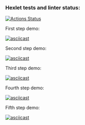 ### Hexlet tests and linter status:
[![Actions Status](https://github.com/MityaDementiy/frontend-testing-react-project-lvl1/workflows/hexlet-check/badge.svg)](https://github.com/MityaDementiy/frontend-testing-react-project-lvl1/actions)

First step demo:

[![asciicast](https://asciinema.org/a/hG0GPyHBK4wEwvEbQ7cybAtRy.svg)](https://asciinema.org/a/hG0GPyHBK4wEwvEbQ7cybAtRy)

Second step demo:

[![asciicast](https://asciinema.org/a/CRvhK7Yw0iJw49ctRre27ByT2.svg)](https://asciinema.org/a/CRvhK7Yw0iJw49ctRre27ByT2)

Third step demo: 

[![asciicast](https://asciinema.org/a/bKvglYXanZxsjoBAti34JbTXL.svg)](https://asciinema.org/a/bKvglYXanZxsjoBAti34JbTXL)

Fourth step demo: 

[![asciicast](https://asciinema.org/a/B1m9t8y9cS4mvOKqpRzDXEP20.svg)](https://asciinema.org/a/B1m9t8y9cS4mvOKqpRzDXEP20)

Fifth step demo: 

[![asciicast](https://asciinema.org/a/p6HhUfEZ0FX60t9o1pys20xm5.svg)](https://asciinema.org/a/p6HhUfEZ0FX60t9o1pys20xm5)
